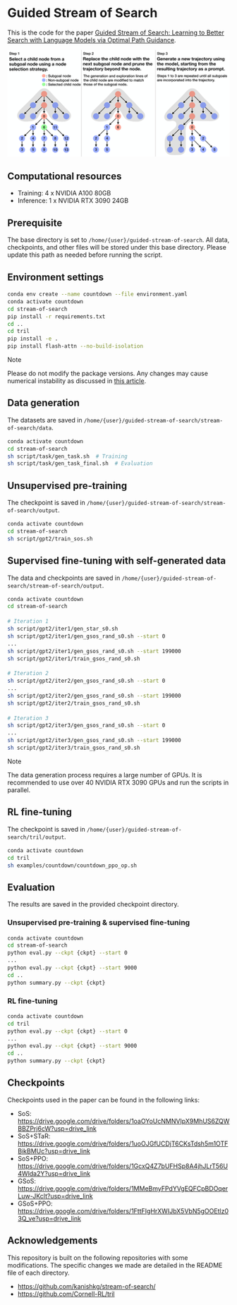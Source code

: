 # Guided Stream of Search

This is the code for the paper [Guided Stream of Search: Learning to Better Search with Language Models via Optimal Path Guidance](https://arxiv.org/abs/2410.02992).

<img src="figures/gsos.png" width="800">

## Computational resources

- Training: 4 x NVIDIA A100 80GB 
- Inference: 1 x NVIDIA RTX 3090 24GB

## Prerequisite

The base directory is set to `/home/{user}/guided-stream-of-search`. All data, checkpoints, and other files will be stored under this base directory. Please update this path as needed before running the script.

## Environment settings

```bash
conda env create --name countdown --file environment.yaml
conda activate countdown
cd stream-of-search
pip install -r requirements.txt
cd ..
cd tril
pip install -e .
pip install flash-attn --no-build-isolation
```

> [!NOTE]  
> Please do not modify the package versions. Any changes may cause numerical instability as discussed in [this article](https://huggingface.co/blog/putting_rl_back_in_rlhf_with_rloo).

## Data generation

The datasets are saved in `/home/{user}/guided-stream-of-search/stream-of-search/data`.

```bash
conda activate countdown
cd stream-of-search
sh script/task/gen_task.sh  # Training
sh script/task/gen_task_final.sh  # Evaluation
```

## Unsupervised pre-training

The checkpoint is saved in `/home/{user}/guided-stream-of-search/stream-of-search/output`.

```bash
conda activate countdown
cd stream-of-search
sh script/gpt2/train_sos.sh
```

## Supervised fine-tuning with self-generated data

The data and checkpoints are saved in `/home/{user}/guided-stream-of-search/stream-of-search/output`.

```bash
conda activate countdown
cd stream-of-search

# Iteration 1
sh script/gpt2/iter1/gen_star_s0.sh
sh script/gpt2/iter1/gen_gsos_rand_s0.sh --start 0
...
sh script/gpt2/iter1/gen_gsos_rand_s0.sh --start 199000
sh script/gpt2/iter1/train_gsos_rand_s0.sh

# Iteration 2
sh script/gpt2/iter2/gen_gsos_rand_s0.sh --start 0
...
sh script/gpt2/iter2/gen_gsos_rand_s0.sh --start 199000
sh script/gpt2/iter2/train_gsos_rand_s0.sh

# Iteration 3
sh script/gpt2/iter3/gen_gsos_rand_s0.sh --start 0
...
sh script/gpt2/iter3/gen_gsos_rand_s0.sh --start 199000
sh script/gpt2/iter3/train_gsos_rand_s0.sh
```

> [!NOTE]  
> The data generation process requires a large number of GPUs. It is recommended to use over 40 NVIDIA RTX 3090 GPUs and run the scripts in parallel.

## RL fine-tuning

The checkpoint is saved in `/home/{user}/guided-stream-of-search/tril/output`.

```bash
conda activate countdown
cd tril
sh examples/countdown/countdown_ppo_op.sh
```

## Evaluation

The results are saved in the provided checkpoint directory.

### Unsupervised pre-training & supervised fine-tuning

```bash
conda activate countdown
cd stream-of-search
python eval.py --ckpt {ckpt} --start 0
...
python eval.py --ckpt {ckpt} --start 9000
cd ..
python summary.py --ckpt {ckpt}
```

### RL fine-tuning

```bash
conda activate countdown
cd tril
python eval.py --ckpt {ckpt} --start 0
...
python eval.py --ckpt {ckpt} --start 9000
cd ..
python summary.py --ckpt {ckpt}
```

## Checkpoints

Checkpoints used in the paper can be found in the following links:

- SoS: https://drive.google.com/drive/folders/1oaOYoUcNMNVIpX9MhUS6ZQWBBZPrj6cW?usp=drive_link
- SoS+STaR: https://drive.google.com/drive/folders/1uoOJGfUCDjT6CKsTdsh5m1OTFBikBMUc?usp=drive_link
- SoS+PPO: https://drive.google.com/drive/folders/1GcxQ4Z7bUFHSp8A4jhJLrT56U4Wlda2Y?usp=drive_link
- GSoS: https://drive.google.com/drive/folders/1MMeBmyFPdYVgEQFCpBDOqerLuw-JKclt?usp=drive_link
- GSoS+PPO: https://drive.google.com/drive/folders/1FttFIgHrXWIJbX5VbN5gOOEtlz03Q_ve?usp=drive_link

## Acknowledgements

This repository is built on the following repositories with some modifications. The specific changes we made are detailed in the README file of each directory.

- https://github.com/kanishkg/stream-of-search/
- https://github.com/Cornell-RL/tril
